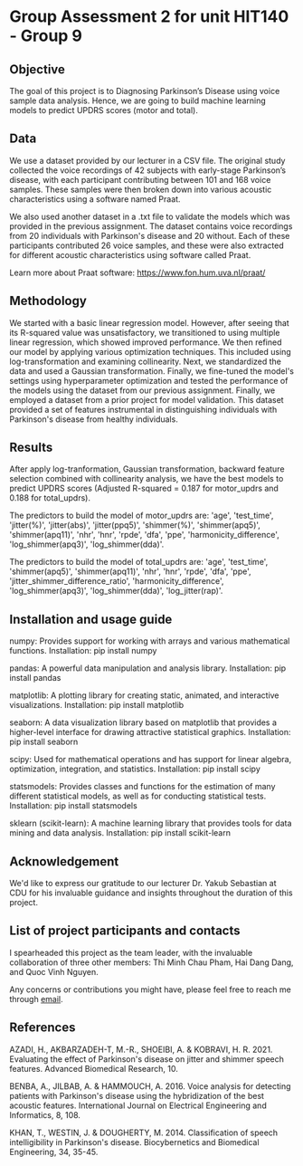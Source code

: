 # Group Assessment 2 for unit HIT140 - Group 9
## Objective
The goal of this project is to Diagnosing Parkinson’s Disease using voice sample data analysis. Hence, we are going to build machine learning models to predict UPDRS scores (motor and total).

## Data
We use a dataset provided by our lecturer in a CSV file. The original study collected the voice recordings of 42 subjects with early-stage Parkinson’s disease, with each participant contributing between 101 and 168 voice samples. These samples were then broken down into various acoustic characteristics using a software named Praat.

We also used another dataset in a .txt file to validate the models which was provided in the previous assignment. The dataset contains voice recordings from 20 individuals with Parkinson's disease and 20 without. Each of these participants contributed 26 voice samples, and these were also extracted for different acoustic characteristics using software called Praat.

Learn more about Praat software: https://www.fon.hum.uva.nl/praat/

## Methodology
We started with a basic linear regression model. However, after seeing that its R-squared value was unsatisfactory, we transitioned to using multiple linear regression, which showed improved performance. We then refined our model by applying various optimization techniques. This included using log-transformation and examining collinearity. Next, we standardized the data and used a Gaussian transformation. Finally, we fine-tuned the model's settings using hyperparameter optimization and tested the performance of the models using the dataset from our previous assignment. Finally, we employed a dataset from a prior project for model validation. This dataset provided a set of features instrumental in distinguishing individuals with Parkinson's disease from healthy individuals.

## Results
After apply log-tranformation, Gaussian transformation, backward feature selection combined with collinearity analysis, we have the best models to predict UPDRS scores (Adjusted R-squared = 0.187 for motor_updrs and 0.188 for total_updrs).

The predictors to build the model of motor_updrs are: 'age', 'test_time', 'jitter(%)', 'jitter(abs)', 'jitter(ppq5)', 'shimmer(%)', 'shimmer(apq5)', 'shimmer(apq11)', 'nhr', 'hnr', 'rpde', 'dfa', 'ppe', 'harmonicity_difference', 'log_shimmer(apq3)', 'log_shimmer(dda)'.

The predictors to build the model of total_updrs are: 'age', 'test_time', 'shimmer(apq5)', 'shimmer(apq11)', 'nhr', 'hnr', 'rpde', 'dfa', 'ppe', 'jitter_shimmer_difference_ratio', 'harmonicity_difference', 'log_shimmer(apq3)', 'log_shimmer(dda)', 'log_jitter(rap)'.

## Installation and usage guide
numpy: Provides support for working with arrays and various mathematical functions. Installation: pip install numpy

pandas: A powerful data manipulation and analysis library. Installation: pip install pandas

matplotlib: A plotting library for creating static, animated, and interactive visualizations. Installation: pip install matplotlib

seaborn: A data visualization library based on matplotlib that provides a higher-level interface for drawing attractive statistical graphics. Installation: pip install seaborn

scipy: Used for mathematical operations and has support for linear algebra, optimization, integration, and statistics. Installation: pip install scipy

statsmodels: Provides classes and functions for the estimation of many different statistical models, as well as for conducting statistical tests. Installation: pip install statsmodels

sklearn (scikit-learn): A machine learning library that provides tools for data mining and data analysis. Installation: pip install scikit-learn

## Acknowledgement
We'd like to express our gratitude to our lecturer Dr. Yakub Sebastian at CDU for his invaluable guidance and insights throughout the duration of this project.

## List of project participants and contacts
I spearheaded this project as the team leader, with the invaluable collaboration of three other members: Thi Minh Chau Pham, Hai Dang Dang, and Quoc Vinh Nguyen.

Any concerns or contributions you might have, please feel free to reach me through [email](lecongdoo3@gmail.com).

## References
AZADI, H., AKBARZADEH-T, M.-R., SHOEIBI, A. & KOBRAVI, H. R. 2021. Evaluating the effect of Parkinson's disease on jitter and shimmer speech features. Advanced Biomedical Research, 10.

BENBA, A., JILBAB, A. & HAMMOUCH, A. 2016. Voice analysis for detecting patients with Parkinson's disease using the hybridization of the best acoustic features. International Journal on Electrical Engineering and Informatics, 8, 108.

KHAN, T., WESTIN, J. & DOUGHERTY, M. 2014. Classification of speech intelligibility in Parkinson's disease. Biocybernetics and Biomedical Engineering, 34, 35-45.
